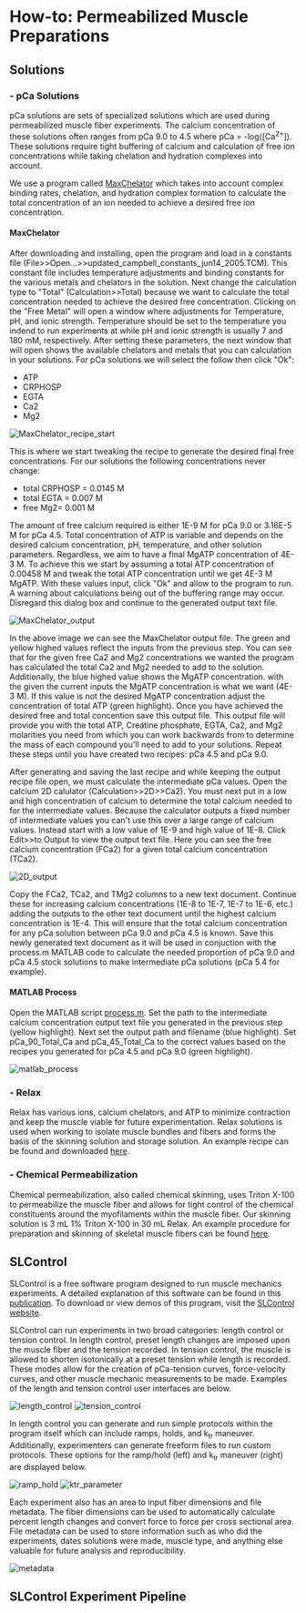 # How-to: Permeabilized Muscle Preparations
## Solutions
### - pCa Solutions
pCa solutions are sets of specialized solutions which are used during permeabilized muscle fiber experiments. The calcium concentration of these solutions often ranges from pCa 9.0 to 4.5 where pCa = -log([Ca<sup>2+</sup>]). These solutions require tight buffering of calcium and calculation of free ion concentrations while taking chelation and hydration complexes into account.

We use a program called [MaxChelator](https://somapp.ucdmc.ucdavis.edu/pharmacology/bers/maxchelator/) which takes into account complex binding rates, chelation, and hydration complex formation to calculate the total concentration of an ion needed to achieve a desired free ion concentration.

#### MaxChelator
After downloading and installing, open the program and load in a constants file (File>>Open...>>updated_campbell_constants_jun14_2005.TCM). This constant file includes temperature adjustments and binding constants for the various metals and chelators in the solution. Next change the calculation type to "Total" (Calculation>>Total) because we want to calculate the total concentration needed to achieve the desired free concentration. Clicking on the "Free Metal" will open a window where adjustments for Temperature, pH, and ionic strength. Temperature should be set to the temperature you indend to run experiments at while pH and ionic strength is usually 7 and 180 mM, respectively. After setting these parameters, the next window that will open shows the available chelators and metals that you can calculation in your solutions. For pCa solutions we will select the follow then click "Ok":
- ATP
- CRPHOSP
- EGTA
- Ca2
- Mg2

![MaxChelator_recipe_start](https://github.com/Campbell-Muscle-Lab/How-to_Permeabilized_Muscle_Preparations/blob/9c8494843d010852cf770c86cb8081afbe46ebf4/Solutions/pCa%20Solutions/MaxChelator_images/MaxChelator_tweaking_recipes.png)

This is where we start tweaking the recipe to generate the desired final free concentrations. For our solutions the following concentrations never change:
- total CRPHOSP = 0.0145 M
- total EGTA = 0.007 M
- free Mg2= 0.001 M

The amount of free calcium required is either 1E-9 M for pCa 9.0 or 3.16E-5 M for pCa 4.5. Total concentration of ATP is variable and depends on the desired calcium concentration, pH, temperature, and other solution parameters. Regardless, we aim to have a final MgATP concentration of 4E-3 M. To achieve this we start by assuming a total ATP concentration of 0.00458 M and tweak the total ATP concentration until we get 4E-3 M MgATP. With these values input, click "Ok" and allow to the program to run. A warning about calculations being out of the buffering range may occur. Disregard this dialog box and continue to the generated output text file.

![MaxChelator_output](https://github.com/Campbell-Muscle-Lab/How-to_Permeabilized_Muscle_Preparations/blob/9c8494843d010852cf770c86cb8081afbe46ebf4/Solutions/pCa%20Solutions/MaxChelator_images/MaxChelator_output_txt.png)

In the above image we can see the MaxChelator output file. The green and yellow highed values reflect the inputs from the previous step. You can see that for the given free Ca2 and Mg2 concentrations we wanted the program has calculated the total Ca2 and Mg2 needed to add to the solution. Additionally, the blue highed value shows the MgATP concentration. with the given the current inputs the MgATP concentration is what we want (4E-3 M). If this value is not the desired MgATP concentration adjust the concentration of total ATP (green highlight). Once you have achieved the desired free and total concention save this output file. This output file will provide you with the total ATP, Creatine phosphate, EGTA, Ca2, and Mg2 molarities you need from which you can work backwards from to determine the mass of each compound you'll need to add to your solutions. Repeat these steps until you have created two recipes: pCa 4.5 and pCa 9.0.

After generating and saving the last recipe and while keeping the output recipe file open, we must calculate the intermediate pCa values. Open the calcium 2D calulator (Calculation>>2D>>Ca2). You must next put in a low and high concentration of calcium to determine the total calcium needed to for the intermediate values. Because the calculator outputs a fixed number of intermediate values you can't use this over a large range of calcium values. Instead start with a low value of 1E-9 and high value of 1E-8. Click Edit>>to Output to view the output text file. Here you can see the free calcium concentration (FCa2) for a given total calcium concentration (TCa2).

![2D_output](https://github.com/Campbell-Muscle-Lab/How-to_Permeabilized_Muscle_Preparations/blob/5cab0849f87e8e8a15d986571fc67a920bb817e8/Solutions/pCa%20Solutions/MaxChelator_images/small_2d_output.png)

Copy the FCa2, TCa2, and TMg2 columns to a new text document. Continue these for increasing calcium concentrations (1E-8 to 1E-7, 1E-7 to 1E-6, etc.) adding the outputs to the other text document until the highest calcium concentration is 1E-4. This will ensure that the total calcium concentration for any pCa solution between pCa 9.0 and pCa 4.5 is known. Save this newly generated text document as it will be used in conjuction with the process.m MATLAB code to calculate the needed proportion of pCa 9.0 and pCa 4.5 stock solutions to make intermediate pCa solutions (pCa 5.4 for example).

#### MATLAB Process
Open the MATLAB script [process.m](https://github.com/Campbell-Muscle-Lab/How-to_Permeabilized_Muscle_Preparations/blob/c5383cdda98c6f186facc57b42187196f6f0dfde/Solutions/pCa%20Solutions/MaxChelator_MATLAB_Utilities/process.m). Set the path to the intermediate calcium concentration output text file you generated in the previous step (yellow highlight). Next set the output path and filename (blue highlight). Set pCa_90_Total_Ca and pCa_45_Total_Ca to the correct values based on the recipes you generated for pCa 4.5 and pCa 9.0 (green highlight).

![matlab_process](https://github.com/Campbell-Muscle-Lab/How-to_Permeabilized_Muscle_Preparations/blob/00caf6e7c680c8c2a65e01e5769e8c6edebf738d/Solutions/pCa%20Solutions/MaxChelator_images/matlab_process_script.png)
### - Relax
Relax has various ions, calcium chelators, and ATP to minimize contraction and keep the muscle viable for future experimentation. Relax solutions is used when working to isolate muscle bundles and fibers and forms the basis of the skinning solution and storage solution. An example recipe can be found and downloaded [here](https://github.com/Campbell-Muscle-Lab/How-to_Permeabilized_Muscle_Preparations/tree/main/Solutions/Relax).
### - Chemical Permeabilization
Chemical permeabilization, also called chemical skinning, uses Triton X-100 to permeabilize the muscle fiber and allows for tight control of the chemical constituents around the myofilaments within the muscle fiber. Our skinning solution is 3 mL 1% Triton X-100 in 30 mL Relax. An example procedure for preparation and skinning of skeletal muscle fibers can be found [here](https://github.com/Campbell-Muscle-Lab/How-to_Permeabilized_Muscle_Preparations/blob/main/Solutions/Chemical%20Skinning/Skeletal_Muscle_Bundle_Preparation.docx).

## SLControl

SLControl is a free software program designed to run muscle mechanics experiments. A detailed explanation of this software can be found in this [publication](https://journals.physiology.org/doi/full/10.1152/ajpheart.00295.2003?rfr_dat=cr_pub++0pubmed&url_ver=Z39.88-2003&rfr_id=ori%3Arid%3Acrossref.org). To download or view demos of this program, visit the [SLControl website](http://www.uky.edu/~kscamp3/SLControl/).

SLControl can run experiments in two broad categories: length control or tension control. In length control, preset length changes are imposed upon the muscle fiber and the tension recorded. In tension control, the muscle is allowed to shorten isotonically at a preset tension while length is recorded. These modes allow for the creation of pCa-tension curves, force-velocity curves, and other muscle mechanic measurements to be made. Examples of the length and tension control user interfaces are below.

![length_control](SLControl/SLControl_GUI_examples/slcontrol_length_control.png)
![tension_control](SLControl/SLControl_GUI_examples/slcontrol_tension_control.png)

In length control you can generate and run simple protocols within the program itself which can include ramps, holds, and k<sub>tr</sub> maneuver. Additionally, experimenters can generate freeform files to run custom protocols. These options for the ramp/hold (left) and k<sub>tr</sub> maneuver  (right) are displayed below.

![ramp_hold](SLControl/SLControl_GUI_examples/ramp_parameter.png)
![ktr_parameter](SLControl/SLControl_GUI_examples/ktr_parameter.png)

Each experiment also has an area to input fiber dimensions and file metadata. The fiber dimensions can be used to automatically calculate percent length changes and convert force to force per cross sectional area. File metadata can be used to store information such as who did the experiments, dates solutions were made, muscle type, and anything else valuable for future analysis and reproducibility.

![metadata](SLControl/SLControl_GUI_examples/fiber_meta_data.png)

## SLControl Experiment Pipeline
